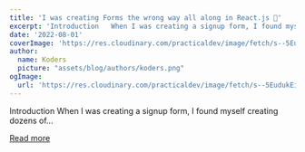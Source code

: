 ```yaml
---
title: 'I was creating Forms the wrong way all along in React.js 🤔'
excerpt: 'Introduction   When I was creating a signup form, I found myself creating dozens of...'
date: '2022-08-01'
coverImage: 'https://res.cloudinary.com/practicaldev/image/fetch/s--5EudukEi--/c_imagga_scale,f_auto,fl_progressive,h_420,q_auto,w_1000/https://dev-to-uploads.s3.amazonaws.com/uploads/articles/6keuxvcmfka9mrbrv4e6.png'
author:
  name: Koders
  picture: "assets/blog/authors/koders.png"
ogImage:
  url: 'https://res.cloudinary.com/practicaldev/image/fetch/s--5EudukEi--/c_imagga_scale,f_auto,fl_progressive,h_420,q_auto,w_1000/https://dev-to-uploads.s3.amazonaws.com/uploads/articles/6keuxvcmfka9mrbrv4e6.png'
---
```


Introduction   When I was creating a signup form, I found myself creating dozens of...

[Read more](https://dev.to/kuvambhardwaj/i-was-creating-forms-the-wrong-way-all-along-in-reactjs-hl3)
